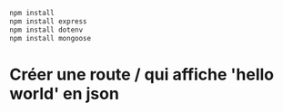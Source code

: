 ```sh
npm install
npm install express
npm install dotenv
npm install mongoose

```

# Créer une route / qui affiche 'hello world' en json
